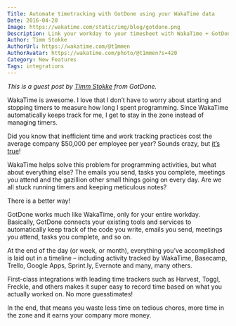 ```yaml
---
Title: Automate timetracking with GotDone using your WakaTime data
Date: 2016-04-20
Image: https://wakatime.com/static/img/blog/gotdone.png
Description: Link your workday to your timesheet with WakaTime + GotDone.
Author: Timm Stokke
AuthorUrl: https://wakatime.com/@t1mmen
AuthorAvatar: https://wakatime.com/photo/@t1mmen?s=420
Category: New Features
Tags: integrations
---
```


*This is a guest post by [Timm Stokke](https://wakatime.com/@t1mmen) from GotDone.*

WakaTime is awesome. I love that I don’t have to worry about starting and stopping timers to measure how long I spent programming.
Since WakaTime automatically keeps track for me, I get to stay in the zone instead of managing timers.

Did you know that inefficient time and work tracking practices cost the average company $50,000 per employee per year?
Sounds crazy, but [it’s true][timesheets cost]!

WakaTime helps solve this problem for programming activities, but what about everything else?
The emails you send, tasks you complete, meetings you attend and the gazillion other small things going on every day.
Are we all stuck running timers and keeping meticulous notes?

There is a better way!

GotDone works much like WakaTime, only for your entire workday.
Basically, GotDone connects your existing tools and services to automatically keep track of the code you write, emails you send, meetings you attend, tasks you complete, and so on.

At the end of the day (or week, or month), everything you’ve accomplished is laid out in a timeline – including activity tracked by WakaTime, Basecamp, Trello, Google Apps, Sprint.ly, Evernote and many, many others.

First-class integrations with leading time trackers such as Harvest, Toggl, Freckle, and others makes it super easy to record time based on what you actually worked on.
No more guesstimates!

In the end, that means you waste less time on tedious chores, more time in the zone and it earns your company more money.

[timesheets cost]: https://hbr.org/2015/01/workers-are-bad-at-filling-out-timesheets-and-it-costs-billions-a-day
